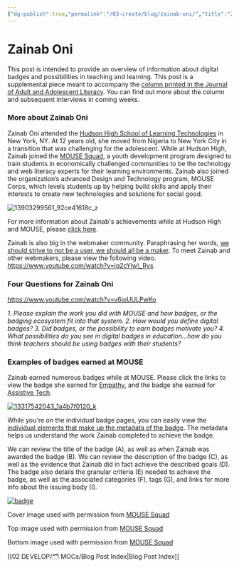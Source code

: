 ```yaml
---
{"dg-publish":true,"permalink":"/03-create/blog/zainab-oni/","title":"Zainab Oni","tags":["badges","jaal"]}
---
```


# Zainab Oni

This post is intended to provide an overview of information about digital badges and possibilities in teaching and learning. This post is a supplemental piece meant to accompany the [column printed in the Journal of Adult and Adolescent Literacy](http://wiobyrne.com/digital-badges-recognizing-assessing-and-motivating-learners-in-and-out-of-school-contexts/). You can find out more about the column and subsequent interviews in coming weeks.

### More about Zainab Oni

Zainab Oni attended the [Hudson High School of Learning Technologies](http://www.hudsonhs.com/) in New York, NY. At 12 years old, she moved from Nigeria to New York City in a transition that was challenging for the adolescent. While at Hudson High, Zainab joined the [MOUSE Squad](http://mousesquad.org/), a youth development program designed to train students in economically challenged communities to be the technology and web literacy experts for their learning environments. Zainab also joined the organization’s advanced Design and Technology program, MOUSE Corps, which levels students up by helping build skills and apply their interests to create new technologies and solutions for social good.

![13903299561_92ce41618c_z](images/13903299561_92ce41618c_z-640x380.jpg)

For more information about Zainab's achievements while at Hudson High and MOUSE, please [click here](http://mouse.org/about-mouse/stories/zainab).

Zainab is also big in the webmaker community. Paraphrasing her words, [we should strive to not be a user, we should all be a maker](https://blog.webmaker.org/dont-be-a-user-be-a-maker-by-zainab-oni). To meet Zainab and other webmakers, please view the following video. https://www.youtube.com/watch?v=iq2cYlw\_Rys

### Four Questions for Zainab Oni

https://www.youtube.com/watch?v=v6ioUULPwKo

_1\. Please explain the work you did with MOUSE and how badges, or the badging ecosystem fit into that system. 2. How would you define digital badges? 3. Did badges, or the possibility to earn badges motivate you? 4. What possibilities do you see in digital badges in education...how do you think teachers should be using badges with their students?_

### Examples of badges earned at MOUSE

Zainab earned numerous badges while at MOUSE. Please click the links to view the badge she earned for [Empathy](https://app.achievery.com/earned/3226), and the badge she earned for [Assistive Tech](https://app.achievery.com/earned/3250).

[![13317542043_1a4b7f0120_k](images/13317542043_1a4b7f0120_k-750x380.jpg)](http://wiobyrne.com/wp-content/uploads/2014/10/13317542043_1a4b7f0120_k.jpg)

While you're on the individual badge pages, you can easily view the [individual elements that make up the metadata of the badge](http://wiobyrne.com/digital-badges-overview/). The metadata helps us understand the work Zainab completed to achieve the badge.

We can review the title of the badge (A), as well as when Zainab was awarded the badge (B). We can review the description of the badge (C), as well as the evidence that Zainab did in fact achieve the described goals (D). The badge also details the granular criteria (E) needed to achieve the badge, as well as the associated categories (F), tags (G), and links for more info about the issuing body (I).

[![badge](images/badge-1024x709.png)](http://wiobyrne.com/wp-content/uploads/2014/10/badge.png)

Cover image used with permission from [MOUSE Squad](https://www.flickr.com/photos/chase_0704/8445367690/in/set-72157631737724569)

Top image used with permission from [MOUSE Squad](https://www.flickr.com/photos/chase_0704/13903299561/in/set-72157644868949345)

Bottom image used with permission from [MOUSE Squad](https://www.flickr.com/photos/chase_0704/13317542043/in/set-72157642712432133)

[[02 DEVELOP/🗂️ MOCs/Blog Post Index\|Blog Post Index]]